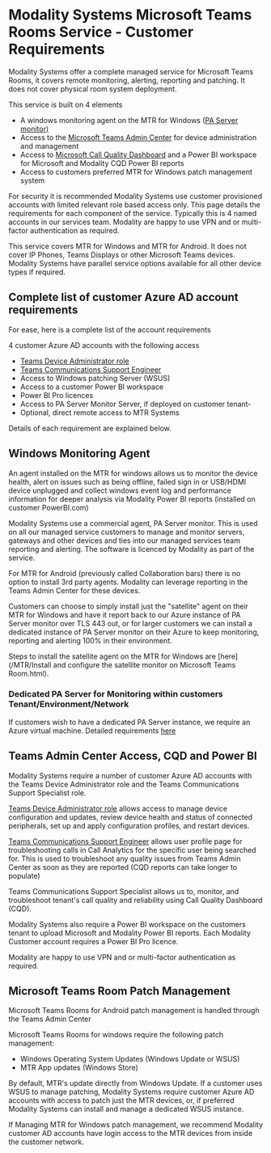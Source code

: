 # Modality Systems Microsoft Teams Rooms Service - Customer Requirements

Modality Systems offer a complete managed service for Microsoft Teams Rooms, it covers remote monitoring, alerting, reporting and patching. It does not cover physical room system deployment.

This service is built on 4 elements

- A windows monitoring agent on the MTR for Windows ([PA Server monitor)](https://www2.poweradmin.com/products/server-monitoring/)
- Access to the [Microsoft Teams Admin Center](https://docs.microsoft.com/en-us/microsoftteams/devices/device-management) for device administration and management 
- Access to [Microsoft Call Quality Dashboard](https://docs.microsoft.com/en-us/microsoftteams/turning-on-and-using-call-quality-dashboard) and a Power BI workspace for Microsoft and Modality CQD Power BI reports
- Access to customers preferred MTR for Windows patch management system

For security it is recommended Modality Systems use customer provisioned accounts with limited relevant role based access only. This page details the requirements for each component of the service. Typically this is 4 named accounts in our services team. Modality are happy to use VPN and or multi-factor authentication as required.

This service covers MTR for Windows and MTR for Android. It does not cover IP Phones, Teams Displays or other Microsoft Teams devices. Modality Systems have parallel service options available for all other device types if required.

## Complete list of customer Azure AD account requirements

For ease, here is a complete list of the account requirements

4 customer Azure AD accounts with the following access

- [Teams Device Administrator role](https://docs.microsoft.com/en-us/microsoftteams/using-admin-roles)
- [Teams Communications Support Engineer](https://docs.microsoft.com/en-us/microsoftteams/using-admin-roles)
- Access to Windows patching Server (WSUS)
- Access to a customer Power BI workspace
- Power BI Pro licences
- Access to PA Server Monitor Server, if deployed on customer tenant-
- Optional, direct remote access to MTR Systems

Details of each requirement are explained below.

## Windows Monitoring Agent

An agent installed on the MTR for windows allows us to monitor the device health, alert on issues such as being offline, failed sign in or USB/HDMI device unplugged and collect windows event log and performance information for deeper analysis via Modality Power BI reports (installed on customer PowerBI.com)

Modality Systems use a commercial agent, PA Server monitor. This is used on all our managed service customers to manage and monitor servers, gateways and other devices and ties into our managed services team reporting and alerting. The software is licenced by Modality as part of the service.

For MTR for Android (previously called Collaboration bars) there is no option to install 3rd party agents. Modality can leverage reporting in the Teams Admin Center for these devices.

Customers can choose to simply install just the "satellite" agent on their MTR for Windows and have it report back to our Azure instance of PA Server monitor over TLS 443 out, or for larger customers we can install a dedicated instance of PA Server monitor on their Azure to keep monitoring, reporting and alerting 100% in their environment.

Steps to install the satellite agent on the MTR for Windows are [here](/MTR/Install and configure the satellite monitor on Microsoft Teams Room.html).



### Dedicated PA Server for Monitoring within customers Tenant/Environment/Network

If customers wish to have a dedicated PA Server instance, we require an Azure virtual machine. Detailed requirements [here](https://docs.modalitysystems.com/MTR/Dedicated-PA-Server-Monitor.html)


## Teams Admin Center Access, CQD and Power BI

Modality Systems require a number of customer Azure AD accounts with the Teams Device Administrator role and the Teams Communications Support Specialist role.

[Teams Device Administrator role](https://docs.microsoft.com/en-us/microsoftteams/using-admin-roles) allows access to manage device configuration and updates, review device health and status of connected peripherals, set up and apply configuration profiles, and restart devices.

[Teams Communications Support Engineer](https://docs.microsoft.com/en-us/microsoftteams/using-admin-roles) allows user profile page for troubleshooting calls in Call Analytics for the specific user being searched for. This is used to troubleshoot any quality issues from Teams Admin Center as soon as they are reported (CQD reports can take longer to populate)

Teams Communications Support Specialist allows us to, monitor, and troubleshoot tenant's call quality and reliability using Call Quality Dashboard (CQD).

Modality Systems also require a Power BI workspace on the customers tenant to upload Microsoft and Modality Power BI reports. Each Modality Customer account requires a Power BI Pro licence.

Modality are happy to use VPN and or multi-factor authentication as required.



## Microsoft Teams Room Patch Management

Microsoft Teams Rooms for Android patch management is handled through the Teams Admin Center

Microsoft Teams Rooms for windows require the following patch management:

- Windows Operating System Updates (Windows Update or WSUS)
- MTR App updates (Windows Store)

By default, MTR's update directly from Windows Update. If a customer uses WSUS to manage patching, Modality Systems require customer Azure AD accounts with access to patch just the MTR devices, or, if preferred Modality Systems can install and manage a dedicated WSUS instance.

If Managing MTR for Windows patch management, we recommend Modality customer AD accounts have login access to the MTR devices from inside the customer network.

